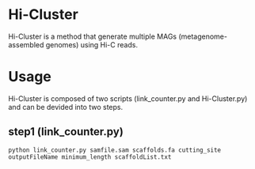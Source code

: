 # Hi-Cluster
Hi-Cluster is a method that generate multiple MAGs (metagenome-assembled genomes) using Hi-C reads.

# Usage

Hi-Cluster is composed of two scripts (link_counter.py and Hi-Cluster.py) and can be devided into two steps.

## step1 (link_counter.py)
```
python link_counter.py samfile.sam scaffolds.fa cutting_site outputFileName minimum_length scaffoldList.txt
```
